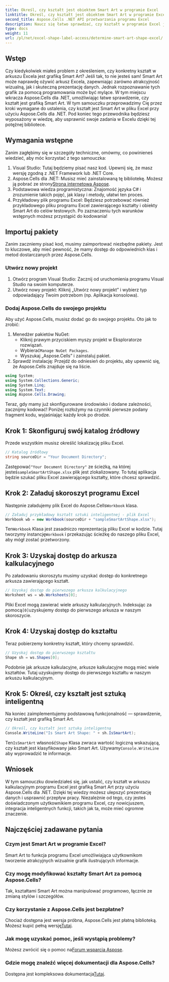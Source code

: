 ```yaml
---
title: Określ, czy kształt jest obiektem Smart Art w programie Excel
linktitle: Określ, czy kształt jest obiektem Smart Art w programie Excel
second_title: Aspose.Cells .NET API przetwarzania programu Excel
description: Naucz się łatwo sprawdzać, czy kształt w programie Excel jest Smart Art, używając Aspose.Cells dla .NET, korzystając z tego przewodnika krok po kroku. Idealny do automatyzacji zadań w programie Excel.
type: docs
weight: 11
url: /pl/net/excel-shape-label-access/determine-smart-art-shape-excel/
---
```

## Wstęp
Czy kiedykolwiek miałeś problem z określeniem, czy konkretny kształt w arkuszu Excela jest grafiką Smart Art? Jeśli tak, to nie jesteś sam! Smart Art może naprawdę ożywić arkusz Excela, zapewniając zarówno atrakcyjność wizualną, jak i skuteczną prezentację danych. Jednak rozpoznawanie tych grafik za pomocą programowania może być mylące. W tym miejscu wkracza Aspose.Cells dla .NET, umożliwiając łatwe sprawdzenie, czy kształt jest grafiką Smart Art. 
W tym samouczku przeprowadzimy Cię przez kroki wymagane do ustalenia, czy kształt jest Smart Art w pliku Excel przy użyciu Aspose.Cells dla .NET. Pod koniec tego przewodnika będziesz wyposażony w wiedzę, aby usprawnić swoje zadania w Excelu dzięki tej potężnej bibliotece.
## Wymagania wstępne
Zanim zagłębimy się w szczegóły techniczne, omówmy, co powinieneś wiedzieć, aby móc korzystać z tego samouczka:
1. Visual Studio: Tutaj będziemy pisać nasz kod. Upewnij się, że masz wersję zgodną z .NET Framework lub .NET Core.
2. Aspose.Cells dla .NET: Musisz mieć zainstalowaną tę bibliotekę. Możesz ją pobrać ze strony[Strona internetowa Aspose](https://releases.aspose.com/cells/net/).
3. Podstawowa wiedza programistyczna: Znajomość języka C# i zrozumienie takich pojęć, jak klasy i metody, ułatwi ten proces.
4. Przykładowy plik programu Excel: Będziesz potrzebować również przykładowego pliku programu Excel zawierającego kształty i obiekty Smart Art do celów testowych.
Po zaznaczeniu tych warunków wstępnych możesz przystąpić do kodowania!
## Importuj pakiety
Zanim zaczniemy pisać kod, musimy zaimportować niezbędne pakiety. Jest to kluczowe, aby mieć pewność, że mamy dostęp do odpowiednich klas i metod dostarczanych przez Aspose.Cells.
### Utwórz nowy projekt
1. Otwórz program Visual Studio:
   Zacznij od uruchomienia programu Visual Studio na swoim komputerze.
2. Utwórz nowy projekt:
   Kliknij „Utwórz nowy projekt” i wybierz typ odpowiadający Twoim potrzebom (np. Aplikacja konsolowa).
### Dodaj Aspose.Cells do swojego projektu
Aby użyć Aspose.Cells, musisz dodać go do swojego projektu. Oto jak to zrobić:
1. Menedżer pakietów NuGet:
   - Kliknij prawym przyciskiem myszy projekt w Eksploratorze rozwiązań.
   -  Wybierać`Manage NuGet Packages`.
   - Wyszukaj „Aspose.Cells” i zainstaluj pakiet.
2. Sprawdź instalację:
   Przejdź do odniesień do projektu, aby upewnić się, że Aspose.Cells znajduje się na liście. 
```csharp
using System;
using System.Collections.Generic;
using System.Linq;
using System.Text;
using Aspose.Cells.Drawing;
```
Teraz, gdy mamy już skonfigurowane środowisko i dodane zależności, zacznijmy kodować! Poniżej rozłożymy na czynniki pierwsze podany fragment kodu, wyjaśniając każdy krok po drodze.
## Krok 1: Skonfiguruj swój katalog źródłowy
Przede wszystkim musisz określić lokalizację pliku Excel.
```csharp
// Katalog źródłowy
string sourceDir = "Your Document Directory";
```
 Zastępować`"Your Document Directory"` ze ścieżką, na której jesteś`sampleSmartArtShape.xlsx` plik jest zlokalizowany. To tutaj aplikacja będzie szukać pliku Excel zawierającego kształty, które chcesz sprawdzić.
## Krok 2: Załaduj skoroszyt programu Excel
 Następnie załadujemy plik Excel do Aspose.Cells`Workbook` klasa.
```csharp
// Załaduj przykładowy kształt sztuki inteligentnej - plik Excel
Workbook wb = new Workbook(sourceDir + "sampleSmartArtShape.xlsx");
```
 Ten`Workbook` Klasa jest zasadniczo reprezentacją pliku Excel w kodzie. Tutaj tworzymy instancję`Workbook` i przekazując ścieżkę do naszego pliku Excel, aby mógł zostać przetworzony.
## Krok 3: Uzyskaj dostęp do arkusza kalkulacyjnego
Po załadowaniu skoroszytu musimy uzyskać dostęp do konkretnego arkusza zawierającego kształt.
```csharp
// Uzyskaj dostęp do pierwszego arkusza kalkulacyjnego
Worksheet ws = wb.Worksheets[0];
```
 Pliki Excel mogą zawierać wiele arkuszy kalkulacyjnych. Indeksując za pomocą`[0]`uzyskujemy dostęp do pierwszego arkusza w naszym skoroszycie. 
## Krok 4: Uzyskaj dostęp do kształtu
Teraz pobierzemy konkretny kształt, który chcemy sprawdzić.
```csharp
// Uzyskaj dostęp do pierwszego kształtu
Shape sh = ws.Shapes[0];
```
Podobnie jak arkusze kalkulacyjne, arkusze kalkulacyjne mogą mieć wiele kształtów. Tutaj uzyskujemy dostęp do pierwszego kształtu w naszym arkuszu kalkulacyjnym. 
## Krok 5: Określ, czy kształt jest sztuką inteligentną
Na koniec zaimplementujemy podstawową funkcjonalność — sprawdzenie, czy kształt jest grafiką Smart Art.
```csharp
// Określ, czy kształt jest sztuką inteligentną
Console.WriteLine("Is Smart Art Shape: " + sh.IsSmartArt);
```
 Ten`IsSmartArt` własność`Shape` Klasa zwraca wartość logiczną wskazującą, czy kształt jest klasyfikowany jako Smart Art. Używamy`Console.WriteLine` aby wyprowadzić te informacje. 
## Wniosek
W tym samouczku dowiedziałeś się, jak ustalić, czy kształt w arkuszu kalkulacyjnym programu Excel jest grafiką Smart Art przy użyciu Aspose.Cells dla .NET. Dzięki tej wiedzy możesz ulepszyć prezentację danych i usprawnić przepływ pracy. Niezależnie od tego, czy jesteś doświadczonym użytkownikiem programu Excel, czy nowicjuszem, integracja inteligentnych funkcji, takich jak ta, może mieć ogromne znaczenie. 
## Najczęściej zadawane pytania
### Czym jest Smart Art w programie Excel?
Smart Art to funkcja programu Excel umożliwiająca użytkownikom tworzenie atrakcyjnych wizualnie grafik ilustrujących informacje.
### Czy mogę modyfikować kształty Smart Art za pomocą Aspose.Cells?
Tak, kształtami Smart Art można manipulować programowo, łącznie ze zmianą stylów i szczegółów.
### Czy korzystanie z Aspose.Cells jest bezpłatne?
 Chociaż dostępna jest wersja próbna, Aspose.Cells jest płatną biblioteką. Możesz kupić pełną wersję[Tutaj](https://purchase.aspose.com/buy).
### Jak mogę uzyskać pomoc, jeśli wystąpią problemy?
 Możesz zwrócić się o pomoc na[Forum wsparcia Aspose](https://forum.aspose.com/c/cells/9).
### Gdzie mogę znaleźć więcej dokumentacji dla Aspose.Cells?
 Dostępna jest kompleksowa dokumentacja[Tutaj](https://reference.aspose.com/cells/net/).